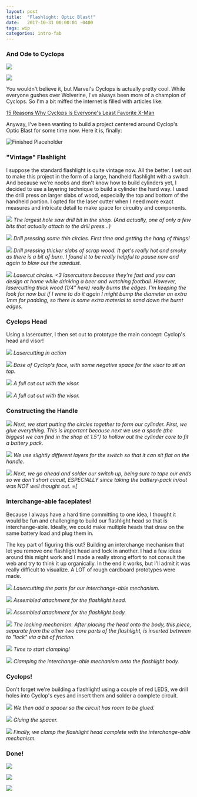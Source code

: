 ```yaml
---
layout: post
title:  "Flashlight: Optic Blast!"
date:   2017-10-31 00:00:01 -0400
tags: wip
categories: intro-fab
---
```


### And Ode to Cyclops

![](/assets/img/intro-fab/flashlight/71-final.jpg)

![](/assets/img/intro-fab/flashlight/72-final.jpg)

You wouldn't believe it, but Marvel's Cyclops is actually pretty cool. While everyone gushes over Wolverine, I've always been more of a champion of Cyclops. So I'm a bit miffed the internet is filled with articles like:

[15 Reasons Why Cyclops Is Everyone's Least Favorite X-Man](https://www.buzzfeed.com/mccarricksean/x-reasons-why-cyclops-is-everyones-least-favo-fjmu)

Anyway, I've been wanting to build a project centered around Cyclop's Optic Blast for some time now. Here it is, finally:

![Finished Placeholder]()

### "Vintage" Flashlight

I suppose the standard flashlight is quite vintage now. All the better. I set out to make this project in the form of a large, handheld flashlight with a switch. And because we're noobs and don't know how to build cylinders yet, I decided to use a layering technique to build a cylinder the hard way. I used the drill press on larger slabs of wood, especially the top and bottom of the handheld portion. I opted for the laser cutter when I need more exact measures and intricate detail to make space for circuitry and components.

![](/assets/img/intro-fab/flashlight/01-circledriver.jpg)
*The largest hole saw drill bit in the shop. (And actually, one of only a few bits that actually attach to the drill press...)*

![](/assets/img/intro-fab/flashlight/02-drill-press-love.jpg)
*Drill pressing some thin circles. First time and getting the hang of things!*

![](/assets/img/intro-fab/flashlight/03-drill-press-detail.jpg)
*Drill pressing thicker slabs of scrap wood. It get's really hot and smoky as there is a bit of burn. I found it to be really helpful to pause now and again to blow out the sawdust.*

![](/assets/img/intro-fab/flashlight/11-circles.jpg)
*Lasercut circles. <3 lasercutters because they're fast and you can design at home while drinking a beer and watching football. However, lasercutting thick wood (1/4" here) really burns the edges. I'm keeping the look for now but if I were to do it again I might bump the diameter an extra 1mm for padding, so there is some extra material to sand down the burnt edges.*

### Cyclops Head

Using a lasercutter, I then set out to prototype the main concept: Cyclop's head and visor!

![](/assets/img/intro-fab/flashlight/21-cyclops-cut.jpg)
*Lasercutting in action*

![](/assets/img/intro-fab/flashlight/22-cyclops-cut.jpg)
*Base of Cyclop's face, with some negative space for the visor to sit on top.*

![](/assets/img/intro-fab/flashlight/23-cyclops-cut.jpg)
*A full cut out with the visor.*

![](/assets/img/intro-fab/flashlight/24-cyclops-cut.jpg)
*A full cut out with the visor.*

### Constructing the Handle

![](/assets/img/intro-fab/flashlight/31-enclosure.jpg)
*Next, we start putting the circles together to form our cylinder. First, we glue everything. This is important because next we use a spade (the biggest we can find in the shop at 1.5") to hollow out the cylinder core to fit a battery pack.*

![](/assets/img/intro-fab/flashlight/32-enclosure-with-battery.jpg)
*We use slightly different layers for the switch so that it can sit flat on the handle.*

![](/assets/img/intro-fab/flashlight/33-enclouse-with-battery-2.jpg)
*Next, we go ahead and solder our switch up, being sure to tape our ends so we don't short circuit, ESPECIALLY since taking the battery-pack in/out was NOT well thought out. =[*

### Interchange-able faceplates!

Because I always have a hard time committing to one idea, I thought it would be fun and challenging to build our flashlight head so that is interchange-able. Ideally, we could make multiple heads that draw on the same battery load and plug them in.

The key part of figuring this out? Building an interchange mechanism that let you remove one flashlight head and lock in another. I had a few ideas around this might work and I made a really strong effort to not consult the web and try to think it up organically. In the end it works, but I'll admit it was really difficult to visualize. A LOT of rough cardboard prototypes were made.

![](/assets/img/intro-fab/flashlight/41-locking-mechanism.jpg)
*Lasercutting the parts for our interchange-able mechanism.*

![](/assets/img/intro-fab/flashlight/42-locking-head.jpg)
*Assembled attachment for the flashlight head.*

![](/assets/img/intro-fab/flashlight/43-locking-base.jpg)
*Assembled attachment for the flashlight body.*

![](/assets/img/intro-fab/flashlight/44-locking-key.jpg)
*The locking mechanism. After placing the head onto the body, this piece, separate from the other two core parts of the flashlight, is inserted between to "lock" via a bit of friction.*

![](/assets/img/intro-fab/flashlight/45-locking-together.jpg)
*Time to start clamping!*

![](/assets/img/intro-fab/flashlight/51-final-clamp.jpg)
*Clamping the interchange-able mechanism onto the flashlight body.*

### Cyclops!

Don't forget we're building a flashlight! using a couple of red LEDS, we drill holes into Cyclop's eyes and insert them and solder a complete circuit.

![](/assets/img/intro-fab/flashlight/61-cyclops.jpg)
*We then add a spacer so the circuit has room to be glued.*

![](/assets/img/intro-fab/flashlight/62-cyclops-circuit.jpg)
*Gluing the spacer.*

![](/assets/img/intro-fab/flashlight/63-cyclops-clamped.jpg)
*Finally, we clamp the flashlight head complete with the interchange-able mechanism.*

### Done!

![](/assets/img/intro-fab/flashlight/71-final.jpg)

![](/assets/img/intro-fab/flashlight/72-final.jpg)

![](/assets/img/intro-fab/flashlight/73-final.jpg)
